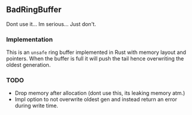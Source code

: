 ## BadRingBuffer

Dont use it... Im serious... Just don't.

### Implementation
This is an `unsafe` ring buffer implemented in Rust with memory layout and pointers. When the buffer is full it will push the tail hence overwriting the oldest generation.

### TODO
- Drop memory after allocation (dont use this, its leaking memory atm.)
- Impl option to not overwrite oldest gen and instead return an error during write time.
